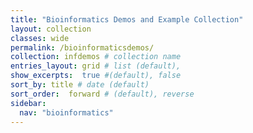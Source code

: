 ```yaml
---
title: "Bioinformatics Demos and Example Collection"
layout: collection
classes: wide
permalink: /bioinformaticsdemos/
collection: infdemos # collection name
entries_layout: grid # list (default),
show_excerpts:  true #(default), false
sort_by: title # date (default)
sort_order:  forward # (default), reverse
sidebar:
  nav: "bioinformatics"
---
```

